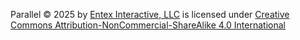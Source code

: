 Parallel © 2025 by [Entex Interactive, LLC](https://www.entexinteractive.com/) is licensed under [Creative Commons Attribution-NonCommercial-ShareAlike 4.0 International](https://creativecommons.org/licenses/by-nc-sa/4.0/)
